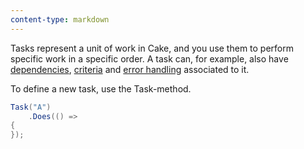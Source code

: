 ```yaml
---
content-type: markdown
---
```


Tasks represent a unit of work in Cake, and you use them to perform specific work in a specific order. A task can, for example, also have [dependencies](/fundamentals/tasks/dependencies), [criteria](/fundamentals/tasks/criteria) and [error handling](/fundamentals/tasks/error-handling) associated to it. 

To define a new task, use the Task-method.

```csharp
Task("A")
    .Does(() =>
{
});
```
